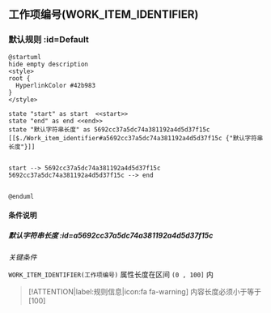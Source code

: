 ## 工作项编号(WORK_ITEM_IDENTIFIER) <!-- {docsify-ignore-all} -->

   

### 默认规则 :id=Default

```plantuml
@startuml
hide empty description
<style>
root {
  HyperlinkColor #42b983
}
</style>

state "start" as start  <<start>>
state "end" as end <<end>>
state "默认字符串长度" as 5692cc37a5dc74a381192a4d5d37f15c [[$./Work_item_identifier#a5692cc37a5dc74a381192a4d5d37f15c {"默认字符串长度"}]]


start --> 5692cc37a5dc74a381192a4d5d37f15c 
5692cc37a5dc74a381192a4d5d37f15c --> end 


@enduml
```

#### 条件说明

##### 默认字符串长度 :id=a5692cc37a5dc74a381192a4d5d37f15c


*关键条件*


`WORK_ITEM_IDENTIFIER(工作项编号)` 属性长度在区间 `(0 , 100]` 内

> [!ATTENTION|label:规则信息|icon:fa fa-warning]
> 内容长度必须小于等于[100]








